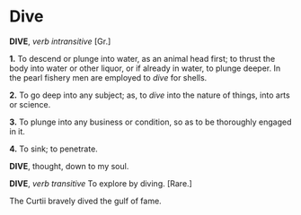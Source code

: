 # Dive

**DIVE**, _verb intransitive_ \[Gr.\]

**1.** To descend or plunge into water, as an animal head first; to thrust the body into water or other liquor, or if already in water, to plunge deeper. In the pearl fishery men are employed to _dive_ for shells.

**2.** To go deep into any subject; as, to _dive_ into the nature of things, into arts or science.

**3.** To plunge into any business or condition, so as to be thoroughly engaged in it.

**4.** To sink; to penetrate.

**DIVE**, thought, down to my soul.

**DIVE**, _verb transitive_ To explore by diving. \[Rare.\]

The Curtii bravely dived the gulf of fame.